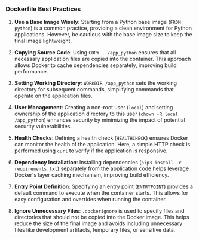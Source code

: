 ### Dockerfile Best Practices

1. **Use a Base Image Wisely**: Starting from a Python base image (`FROM python`) is a common practice, providing a clean environment for Python applications. However, be cautious with the base image size to keep the final image lightweight.

2. **Copying Source Code**: Using `COPY . /app_python` ensures that all necessary application files are copied into the container. This approach allows Docker to cache dependencies separately, improving build performance.

3. **Setting Working Directory**: `WORKDIR /app_python` sets the working directory for subsequent commands, simplifying commands that operate on the application files.

4. **User Management**: Creating a non-root user (`local`) and setting ownership of the application directory to this user (`chown -R local /app_python`) enhances security by minimizing the impact of potential security vulnerabilities.

5. **Health Checks**: Defining a health check (`HEALTHCHECK`) ensures Docker can monitor the health of the application. Here, a simple HTTP check is performed using `curl` to verify if the application is responsive.

6. **Dependency Installation**: Installing dependencies (`pip3 install -r requirements.txt`) separately from the application code helps leverage Docker's layer caching mechanism, improving build efficiency.

7. **Entry Point Definition**: Specifying an entry point (`ENTRYPOINT`) provides a default command to execute when the container starts. This allows for easy configuration and overrides when running the container.

8. **Ignore Unnecessary Files**: `.dockerignore` is used to specify files and directories that should not be copied into the Docker image. This helps reduce the size of the final image and avoids including unnecessary files like development artifacts, temporary files, or sensitive data.
